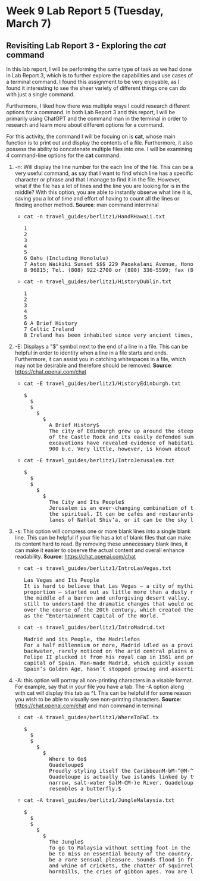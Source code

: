# Week 9 Lab Report 5 (Tuesday, March 7)

## Revisiting Lab Report 3 - Exploring the *cat* command

In this lab report, I will be performing the same type of task as we had done in Lab Report 3, which is to further explore the capabilities and use cases of a terminal command. I found this assignment to be very enjoyable, as I found it interesting to see the sheer variety of different things one can do with just a single command. 

Furthermore, I liked how there was multiple ways I could research different options for a command. In both Lab Report 3 and this report, I will be primarily using ChatGPT and the command man in the terminal in order to research and learn more about different options for a command.

For this activity, the command I will be focuing on is **cat**, whose main function is to print out and display the contents of a file. Furthermore, it also possess the ability to concatenate multiple files into one. I will be examining 4 command-line options for the **cat** command.

1. -n: Will display the line number for the each line of the file. This can be a very useful command, as say that I want to find which line has a specific character or phrase and that I manage to find it in the file. However, what if the file has a lot of lines and the line you are looking for is in the middle? With this option, you are able to instantly observe what line it is, saving you a lot of time and effort of having to count all the lines or finding another method. **Source**: man command interminal

    * <pre>
      cat -n travel_guides/berlitz1/HandRHawaii.txt
      
      1
      2
      3
      4
      5
      6 Oahu (Including Honolulu)
      7 Aston Waikiki Sunset $$$ 229 Paoakalani Avenue, Honolulu, HI
      8 96815; Tel. (808) 922-2700 or (800) 336-5599; fax (808) 922-8785;
      </pre>

    * <pre>
      cat -n travel_guides/berlitz1/HistoryDublin.txt
      
      1
      2
      3
      4
      5
      6 A Brief History
      7 Celtic Ireland
      8 Ireland has been inhabited since very ancient times, but
      </pre>
      
2. -E: Displays a "$" symbol next to the end of a line in a file. This can be helpful in order to identity when a line in a file starts and ends. Furthermore, it can assist you in catching whitespaces in a file, which may not be desirable and therefore should be removed. **Source**: https://chat.openai.com/chat

    * <pre>
      cat -E travel_guides/berlitz1/HistoryEdinburgh.txt
      
      $
        $
        $
          $
            $
              A Brief History$
              The city of Edinburgh grew up around the steep, ragged cliff$
              of the Castle Rock and its easily defended summit. Archaeological$
              excavations have revealed evidence of habitation here as long ago as$
              900 b.c. Very little, however, is known about the Rock and its$
      </pre>
      
      

    * <pre>
      cat -E travel_guides/berlitz1/IntroJerusalem.txt
      
      $
        $
        $
          $
            $
              The City and Its People$
              Jerusalem is an ever-changing combination of the earthly and$
              the spiritual. It can be cafés and restaurants set in the 19th-century$
              lanes of Nahlat Shiv’a, or it can be the sky lit with an ethereal$
      </pre>
     
3. -s: This option will compress one or more blank lines into a single blank line. This can be helpful if your file has a lot of blank files that can make its content hard to read. By removing these unnecessary blank lines, it can make it easier to observe the actual content and overall enhance readability. **Source**: https://chat.openai.com/chat

    * <pre>
      cat -s travel_guides/berlitz1/IntroLasVegas.txt 
      
      Las Vegas and Its People
      It is hard to believe that Las Vegas — a city of mythic
      proportion — started out as little more than a dusty railroad stop in
      the middle of a barren and unforgiving desert valley. It is harder
      still to understand the dramatic changes that would occur in the valley
      over the course of the 20th century, which created the city known today
      as the “Entertainment Capital of the World. ”
      </pre>


    * <pre>
      cat -s travel_guides/berlitz1/IntroMadrid.txt 
      
      Madrid and its People, the Madrileños
      For a half millennium or more, Madrid idled as a provincial
      backwater, rarely noticed on the arid central plains of Castile, until
      Felipe II plucked it from his royal cap in 1561 and proclaimed it the
      capital of Spain. Man-made Madrid, which quickly assumed the reigns of
      Spain’s Golden Age, hasn’t stopped growing and asserting itself since.
      </pre>
     
 4. -A: this option will portray all non-printing characters in a visable format. For example, say that in your file you have a tab. The -A option along with cat will display this tab as ^I. This can be helpful if for some reason you wish to be able to visually see non-printing characters. **Source**: https://chat.openai.com/chat and man command in terminal

    * <pre>
      cat -A travel_guides/berlitz1/WhereToFWI.tx
      
      $
        $
        $
          $
            $
              Where to Go$
              Guadeloupe$
              Proudly styling itself the CaribbeanM-bM-^@M-^Ys M-bM-^@M-^\emerald isle,M-bM-^@M-^]$
              Guadeloupe is actually two islands linked by two drawbridges across the$
              narrow, salt-water SalM-CM-)e River. Guadeloupe, from the air or on a map,$
              resembles a butterfly.$
      </pre>
      
    * <pre>
      cat -A travel_guides/berlitz1/JungleMalaysia.txt

      $
        $
        $
          $
            $
              The Jungle$
              To go to Malaysia without setting foot in the jungle would$
              be to miss an essential beauty of the country. A walk in the jungle can$
              be a rare sensual pleasure. Sounds flood in from all sides: the buzz$
              and whine of crickets, the chatter of squirrels, the poop-poop-poop of$
              hornbills, the cries of gibbon apes. You are likely to see everything$
      </pre>
